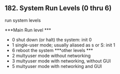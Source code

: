 ## 182. System Run Levels (0 thru 6)
run system levels

***Main Run level ***
- 0 shut down (or halt) the system: init 0
- 1 single-user mode; usually aliased as s or S: init 1
- 6 reboot the system
***other levels ***
- 2 multyuser mode without networking
- 3 multyuser mode with networking, without GUI
- 5 multyuser mode with networking and GUI
